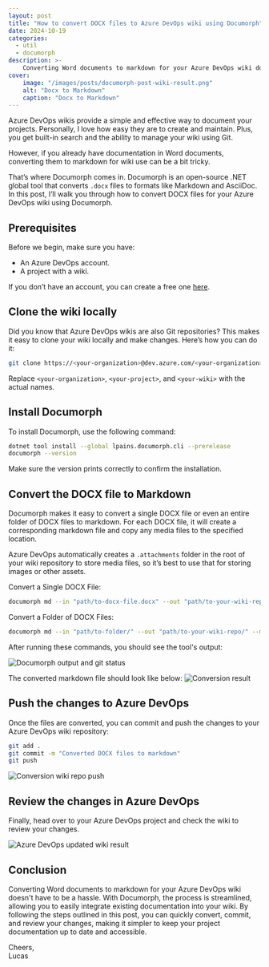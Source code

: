 ```yaml
---
layout: post
title: "How to convert DOCX files to Azure DevOps wiki using Documorph"
date: 2024-10-19
categories:
  - util
  - documorph
description: >-
    Converting Word documents to markdown for your Azure DevOps wiki doesn't have to be a hassle. In this post, I will show you how to do just that using Documorph.
cover:
    image: "/images/posts/documorph-post-wiki-result.png"
    alt: "Docx to Markdown"
    caption: "Docx to Markdown"
---
```


Azure DevOps wikis provide a simple and effective way to document your projects. Personally, I love how easy they are to create and maintain. Plus, you get built-in search and the ability to manage your wiki using Git.

However, if you already have documentation in Word documents, converting them to markdown for wiki use can be a bit tricky.

That’s where Documorph comes in. Documorph is an open-source .NET global tool that converts `.docx` files to formats like Markdown and AsciiDoc. In this post, I’ll walk you through how to convert DOCX files for your Azure DevOps wiki using Documorph.

## Prerequisites
Before we begin, make sure you have:

* An Azure DevOps account.
* A project with a wiki.

If you don’t have an account, you can create a free one [here](https://azure.microsoft.com/en-us/services/devops/).

## Clone the wiki locally
Did you know that Azure DevOps wikis are also Git repositories? This makes it easy to clone your wiki locally and make changes. Here’s how you can do it:

```bash
git clone https://<your-organization>@dev.azure.com/<your-organization>/<your-project>/_git/<your-wiki>.wiki
```

Replace `<your-organization>`, `<your-project>`, and `<your-wiki>` with the actual names.

## Install Documorph
To install Documorph, use the following command:

```bash
dotnet tool install --global lpains.documorph.cli --prerelease
documorph --version
```

Make sure the version prints correctly to confirm the installation.

## Convert the DOCX file to Markdown

Documorph makes it easy to convert a single DOCX file or even an entire folder of DOCX files to markdown. For each DOCX file, it will create a corresponding markdown file and copy any media files to the specified location.

Azure DevOps automatically creates a `.attachments` folder in the root of your wiki repository to store media files, so it’s best to use that for storing images or other assets.

Convert a Single DOCX File:
```bash
documorph md --in "path/to-docx-file.docx" --out "path/to-your-wiki-repo/output-file.md" --media-location "path/to-your-wiki-repo/.attachments/"
```

Convert a Folder of DOCX Files:
```bash
documorph md --in "path/to-folder/" --out "path/to-your-wiki-repo/" --media-location "path/to-your-wiki-repo/.attachments/"
```

After running these commands, you should see the tool's output:

![Documorph output and git status](/images/posts/documorph-md-git.png)

The converted markdown file should look like below:
![Conversion result](/images/posts/documorph-example-md.png)

## Push the changes to Azure DevOps

Once the files are converted, you can commit and push the changes to your Azure DevOps wiki repository:

```bash
git add .
git commit -m "Converted DOCX files to markdown"
git push
```

![Conversion wiki repo push](/images/posts/documorph-git-push.png)

## Review the changes in Azure DevOps

Finally, head over to your Azure DevOps project and check the wiki to review your changes.

![Azure DevOps updated wiki result](/images/posts/documorph-post-wiki-result.png)


## Conclusion
Converting Word documents to markdown for your Azure DevOps wiki doesn't have to be a hassle. With Documorph, the process is streamlined, allowing you to easily integrate existing documentation into your wiki. By following the steps outlined in this post, you can quickly convert, commit, and review your changes, making it simpler to keep your project documentation up to date and accessible.

Cheers,\
Lucas